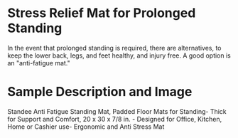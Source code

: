
# Stress Relief Mat for Prolonged Standing

In the event that prolonged standing is required, there are alternatives, to keep the lower back, legs, and feet healthy, and injury free. A good option is an "anti-fatigue mat."

# Sample Description and Image

Standee Anti Fatigue Standing Mat, Padded Floor Mats for Standing- Thick for Support and Comfort, 20 x 30 x 7/8 in. - Designed for Office, Kitchen, Home or Cashier use- Ergonomic and Anti Stress Mat
